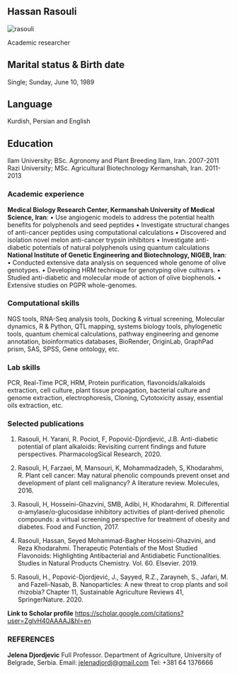 ## Hassan Rasouli
![rasouli](https://user-images.githubusercontent.com/17006122/112389784-ef616f80-8d12-11eb-8a66-1e28e8527845.png)



Academic researcher
## Marital status & Birth date
Single; Sunday, June 10, 1989 
## Language
Kurdish, Persian and English
## Education
Ilam University; BSc. Agronomy and Plant Breeding	Ilam, Iran. 2007-2011
Razi University; MSc. Agricultural Biotechnology	Kermanshah, Iran. 2011-2013


### Academic experience 
**Medical Biology Research Center, Kermanshah University of Medical Science, Iran**:
•	Use angiogenic models to address the potential health benefits for polyphenols and seed peptides
•	Investigate structural changes of anti-cancer peptides using computational calculations
•	Discovered and isolation novel melon anti-cancer trypsin inhibitors
•	Investigate anti-diabetic potentials of natural polyphenols using quantum calculations
**National Institute of Genetic Engineering and Biotechnology, NIGEB, Iran**:
•	Conducted extensive data analysis on sequenced whole genome of olive genotypes.
•	Developing HRM technique for genotyping olive cultivars.
•	Studied anti-diabetic and molecular mode of action of olive biophenols.
•	Extensive studies on PGPR whole-genomes.

### Computational skills
NGS tools, RNA-Seq analysis tools, Docking & virtual screening, Molecular dynamics, R & Python, QTL mapping, systems biology tools, phylogenetic tools, quantum chemical calculations, pathway engineering and genome annotation, bioinformatics databases, BioRender, OriginLab, GraphPad prism, SAS, SPSS, Gene ontology, etc.
### Lab skills
PCR, Real-Time PCR, HRM, Protein purification, flavonoids/alkaloids extraction, cell culture, plant tissue propagation, bacterial culture and genome extraction, electrophoresis, Cloning, Cytotoxicity assay, essential oils extraction, etc. 

### Selected publications 

1. Rasouli, H. Yarani, R. Pociot, F, Popović-Djordjević, J.B. Anti-diabetic potential of plant alkaloids: Revisiting current findings and future perspectives. PharmacologSical Research, 2020. 

2. Rasouli, H, Farzaei, M, Mansouri, K, Mohammadzadeh, S, Khodarahmi, R. Plant cell cancer: May natural phenolic compounds prevent onset and development of plant cell malignancy? A literature review. Molecules, 2016.

3. Rasouli, H, Hosseini-Ghazvini, SMB, Adibi, H, Khodarahmi, R. Differential α-amylase/α-glucosidase inhibitory activities of plant-derived phenolic compounds: a virtual screening perspective for treatment of obesity and diabetes. Food and Function, 2017. 

4. Rasouli, Hassan, Seyed Mohammad-Bagher Hosseini-Ghazvini, and Reza Khodarahmi. Therapeutic Potentials of the Most Studied Flavonoids: Highlighting Antibacterial and Antidiabetic Functionalities. Studies in Natural Products Chemistry. Vol. 60. Elsevier. 2019.
  
5. Rasouli, H., Popović-Djordjević, J., Sayyed, R.Z., Zarayneh, S., Jafari, M. and Fazeli-Nasab, B. Nanoparticles: A new threat to crop plants and soil rhizobia? Chapter 11, Sustainable Agriculture Reviews 41, SpringerNature. 2020. 

**Link to Scholar profile**
https://scholar.google.com/citations?user=ZglvH40AAAAJ&hl=en

### REFERENCES
**Jelena Djordjevic**
Full Professor.
Department of Agriculture, University of Belgrade, Serbia. 
Email: jelenadjordj@gmail.com
Tel: +381 64 1376666

